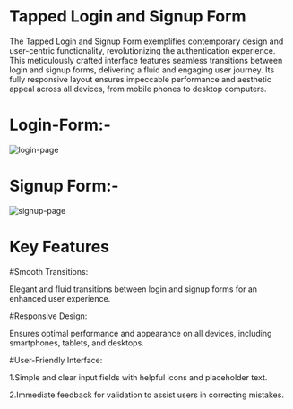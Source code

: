 # Tapped Login and Signup Form 
 The Tapped Login and Signup Form exemplifies contemporary design and user-centric functionality, revolutionizing the authentication experience.
 This meticulously crafted interface features seamless transitions between login and signup forms, delivering a fluid and engaging user journey. 
 Its fully responsive layout ensures impeccable performance and aesthetic appeal across all devices, from mobile phones to desktop computers. 
 
# Login-Form:-

![login-page](https://github.com/Supriya252002/Tapped-login-form/assets/116082297/cada58cc-3473-4a95-ae58-75b2687dfffb)


# Signup Form:-

![signup-page](https://github.com/Supriya252002/Tapped-login-form/assets/116082297/ec8271ef-c7e8-40da-9882-a33e8178a003)

# Key Features
 #Smooth Transitions:
  
  Elegant and fluid transitions between login and signup forms for an enhanced user experience.

 #Responsive Design:
 
  Ensures optimal performance and appearance on all devices, including smartphones, tablets, and desktops.

 #User-Friendly Interface:
 
  1.Simple and clear input fields with helpful icons and placeholder text.
  
  
  2.Immediate feedback for validation to assist users in correcting mistakes.
